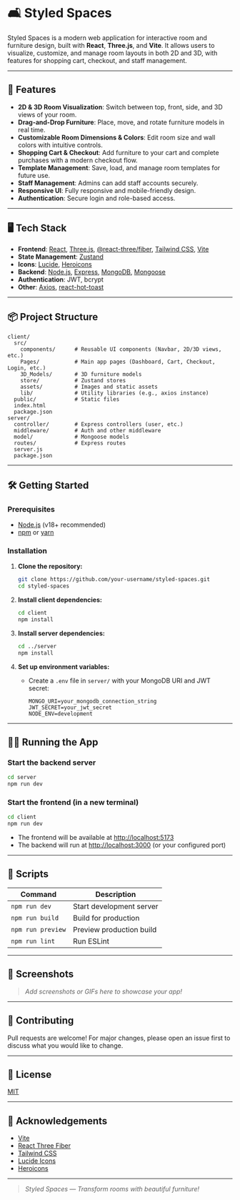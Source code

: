 # 🛋️ Styled Spaces

Styled Spaces is a modern web application for interactive room and furniture design, built with **React**, **Three.js**, and **Vite**. It allows users to visualize, customize, and manage room layouts in both 2D and 3D, with features for shopping cart, checkout, and staff management.

---

## 🚀 Features

- **2D & 3D Room Visualization**: Switch between top, front, side, and 3D views of your room.
- **Drag-and-Drop Furniture**: Place, move, and rotate furniture models in real time.
- **Customizable Room Dimensions & Colors**: Edit room size and wall colors with intuitive controls.
- **Shopping Cart & Checkout**: Add furniture to your cart and complete purchases with a modern checkout flow.
- **Template Management**: Save, load, and manage room templates for future use.
- **Staff Management**: Admins can add staff accounts securely.
- **Responsive UI**: Fully responsive and mobile-friendly design.
- **Authentication**: Secure login and role-based access.

---

## 🖥️ Tech Stack

- **Frontend**: [React](https://react.dev/), [Three.js](https://threejs.org/), [@react-three/fiber](https://docs.pmnd.rs/react-three-fiber/), [Tailwind CSS](https://tailwindcss.com/), [Vite](https://vitejs.dev/)
- **State Management**: [Zustand](https://zustand-demo.pmnd.rs/)
- **Icons**: [Lucide](https://lucide.dev/), [Heroicons](https://heroicons.com/)
- **Backend**: [Node.js](https://nodejs.org/), [Express](https://expressjs.com/), [MongoDB](https://www.mongodb.com/), [Mongoose](https://mongoosejs.com/)
- **Authentication**: JWT, bcrypt
- **Other**: [Axios](https://axios-http.com/), [react-hot-toast](https://react-hot-toast.com/)

---

## 📦 Project Structure

```
client/
  src/
    components/      # Reusable UI components (Navbar, 2D/3D views, etc.)
    Pages/           # Main app pages (Dashboard, Cart, Checkout, Login, etc.)
    3D_Models/       # 3D furniture models
    store/           # Zustand stores
    assets/          # Images and static assets
    lib/             # Utility libraries (e.g., axios instance)
  public/            # Static files
  index.html
  package.json
server/
  controller/        # Express controllers (user, etc.)
  middleware/        # Auth and other middleware
  model/             # Mongoose models
  routes/            # Express routes
  server.js
  package.json
```

---

## 🛠️ Getting Started

### Prerequisites

- [Node.js](https://nodejs.org/) (v18+ recommended)
- [npm](https://www.npmjs.com/) or [yarn](https://yarnpkg.com/)

### Installation

1. **Clone the repository:**
   ```sh
   git clone https://github.com/your-username/styled-spaces.git
   cd styled-spaces
   ```

2. **Install client dependencies:**
   ```sh
   cd client
   npm install
   ```

3. **Install server dependencies:**
   ```sh
   cd ../server
   npm install
   ```

4. **Set up environment variables:**
   - Create a `.env` file in `server/` with your MongoDB URI and JWT secret:
     ```
     MONGO_URI=your_mongodb_connection_string
     JWT_SECRET=your_jwt_secret
     NODE_ENV=development
     ```

---

## 🏃‍♂️ Running the App

### Start the backend server

```sh
cd server
npm run dev
```

### Start the frontend (in a new terminal)

```sh
cd client
npm run dev
```

- The frontend will be available at [http://localhost:5173](http://localhost:5173)
- The backend will run at [http://localhost:3000](http://localhost:3000) (or your configured port)

---

## 🧪 Scripts

| Command           | Description                |
|-------------------|---------------------------|
| `npm run dev`     | Start development server  |
| `npm run build`   | Build for production      |
| `npm run preview` | Preview production build  |
| `npm run lint`    | Run ESLint                |

---

## 📸 Screenshots

> _Add screenshots or GIFs here to showcase your app!_

---

## 🤝 Contributing

Pull requests are welcome! For major changes, please open an issue first to discuss what you would like to change.

---

## 📄 License

[MIT](LICENSE)

---

## 🙏 Acknowledgements

- [Vite](https://vitejs.dev/)
- [React Three Fiber](https://docs.pmnd.rs/react-three-fiber/)
- [Tailwind CSS](https://tailwindcss.com/)
- [Lucide Icons](https://lucide.dev/)
- [Heroicons](https://heroicons.com/)

---

> _Styled Spaces — Transform rooms with beautiful furniture!_
